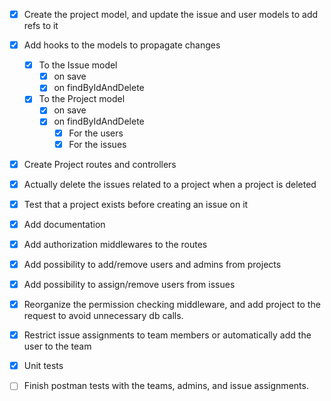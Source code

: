 - [x] Create the project model, and update the issue and user models to add refs to it

- [x] Add hooks to the models to propagate changes

  - [x] To the Issue model
    - [x] on save
    - [x] on findByIdAndDelete

  - [x] To the Project model
    - [x] on save
    - [x] on findByIdAndDelete
      - [x] For the users
      - [x] For the issues
- [x] Create Project routes and controllers

- [x] Actually delete the issues related to a project when a project is deleted
- [x] Test that a project exists before creating an issue on it
- [x] Add documentation

- [x] Add authorization middlewares to the routes

- [x] Add possibility to add/remove users and admins from projects
- [x] Add possibility to assign/remove users from issues
- [x] Reorganize the permission checking middleware, and add project to the request to avoid unnecessary db calls.


- [x] Restrict issue assignments to team members or automatically add the user to the team
- [x] Unit tests

- [ ] Finish postman tests with the teams, admins, and issue assignments.
